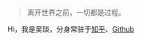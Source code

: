 > 离开世界之前，一切都是过程。

Hi，我是吴琰，分身常驻于[知乎](https://www.zhihu.com/people/wu-yan-98-14)、[Github](https://github.com/Lov3Camille)

